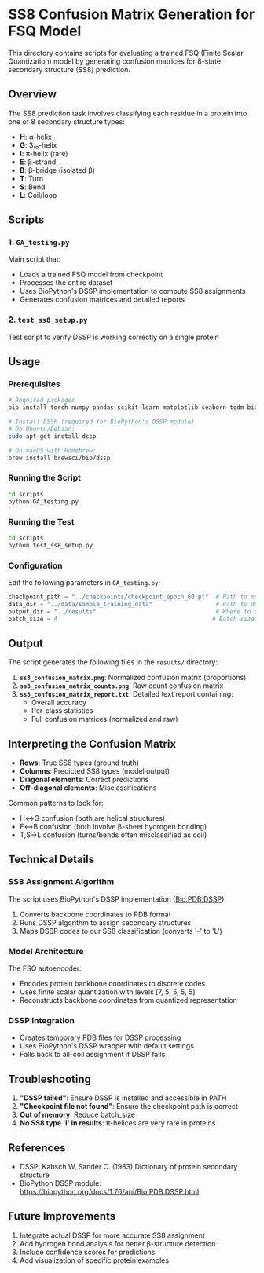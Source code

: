 # SS8 Confusion Matrix Generation for FSQ Model

This directory contains scripts for evaluating a trained FSQ (Finite Scalar Quantization) model by generating confusion matrices for 8-state secondary structure (SS8) prediction.

## Overview

The SS8 prediction task involves classifying each residue in a protein into one of 8 secondary structure types:
- **H**: α-helix
- **G**: 3₁₀-helix  
- **I**: π-helix (rare)
- **E**: β-strand
- **B**: β-bridge (isolated β)
- **T**: Turn
- **S**: Bend
- **L**: Coil/loop

## Scripts

### 1. `GA_testing.py`
Main script that:
- Loads a trained FSQ model from checkpoint
- Processes the entire dataset
- Uses BioPython's DSSP implementation to compute SS8 assignments
- Generates confusion matrices and detailed reports

### 2. `test_ss8_setup.py`
Test script to verify DSSP is working correctly on a single protein

## Usage

### Prerequisites
```bash
# Required packages
pip install torch numpy pandas scikit-learn matplotlib seaborn tqdm biopython

# Install DSSP (required for BioPython's DSSP module)
# On Ubuntu/Debian:
sudo apt-get install dssp

# On macOS with Homebrew:
brew install brewsci/bio/dssp
```

### Running the Script
```bash
cd scripts
python GA_testing.py
```

### Running the Test
```bash
cd scripts
python test_ss8_setup.py
```

### Configuration
Edit the following parameters in `GA_testing.py`:
```python
checkpoint_path = "../checkpoints/checkpoint_epoch_60.pt"  # Path to model checkpoint
data_dir = "../data/sample_training_data"                  # Path to dataset
output_dir = "../results"                                  # Where to save results
batch_size = 4                                            # Batch size for processing
```

## Output

The script generates the following files in the `results/` directory:

1. **`ss8_confusion_matrix.png`**: Normalized confusion matrix (proportions)
2. **`ss8_confusion_matrix_counts.png`**: Raw count confusion matrix
3. **`ss8_confusion_matrix_report.txt`**: Detailed text report containing:
   - Overall accuracy
   - Per-class statistics
   - Full confusion matrices (normalized and raw)

## Interpreting the Confusion Matrix

- **Rows**: True SS8 types (ground truth)
- **Columns**: Predicted SS8 types (model output)
- **Diagonal elements**: Correct predictions
- **Off-diagonal elements**: Misclassifications

Common patterns to look for:
- H↔G confusion (both are helical structures)
- E↔B confusion (both involve β-sheet hydrogen bonding)
- T,S→L confusion (turns/bends often misclassified as coil)

## Technical Details

### SS8 Assignment Algorithm
The script uses BioPython's DSSP implementation ([Bio.PDB.DSSP](https://biopython.org/docs/1.76/api/Bio.PDB.DSSP.html)):
1. Converts backbone coordinates to PDB format
2. Runs DSSP algorithm to assign secondary structures
3. Maps DSSP codes to our SS8 classification (converts '-' to 'L')

### Model Architecture
The FSQ autoencoder:
- Encodes protein backbone coordinates to discrete codes
- Uses finite scalar quantization with levels [7, 5, 5, 5, 5]
- Reconstructs backbone coordinates from quantized representation

### DSSP Integration
- Creates temporary PDB files for DSSP processing
- Uses BioPython's DSSP wrapper with default settings
- Falls back to all-coil assignment if DSSP fails

## Troubleshooting

1. **"DSSP failed"**: Ensure DSSP is installed and accessible in PATH
2. **"Checkpoint file not found"**: Ensure the checkpoint path is correct
3. **Out of memory**: Reduce batch_size
4. **No SS8 type 'I' in results**: π-helices are very rare in proteins

## References

- DSSP: Kabsch W, Sander C. (1983) Dictionary of protein secondary structure
- BioPython DSSP module: https://biopython.org/docs/1.76/api/Bio.PDB.DSSP.html

## Future Improvements

1. Integrate actual DSSP for more accurate SS8 assignment
2. Add hydrogen bond analysis for better β-structure detection
3. Include confidence scores for predictions
4. Add visualization of specific protein examples 